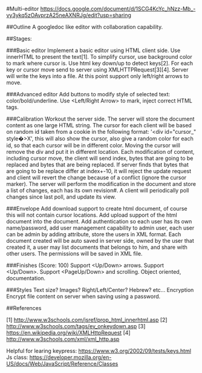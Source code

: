 #Multi-editor
https://docs.google.com/document/d/1SCG4KcYc_hNzz-Mb_-vy3ykq5zOAvprzA25neAXNRJg/edit?usp=sharing

##Outline
A googledoc like editor with collaboration capability.

##Stages:

###Basic editor
Implement a basic editor using HTML client side.
Use innerHTML to present the text[1].
To simplify cursor, use background color to mark where cursor is.
Use html key down/up to detect keys[2].
For each key or cursor move send to server using XMLHTTPRequest[3][4].
Server will write the keys into a file.
At this point support only left/right arrows to move.

###Advanced editor
Add buttons to modify style of selected text: color/bold/underline.
Use <Shift><Left/Right Arrow> to mark, inject correct HTML tags.

###Calibration
Workout the server side.
The server will store the document content as one large HTML string.
The cursor for each client will be based on random id taken from a cookie in the following format:
'<div id="cursor_<id>" style�>X</div>', this will also show the cursor, also give a random color for each id, so that each cursor will be in different color.
Moving the cursor will remove the div and put it in different location.
Each modification of content, including cursor move, the client will send index, bytes that are going to be replaced and bytes that are being replaced.
If server finds that bytes that are going to be replace differ at index+-10, it will reject the update request and client will revert the change because of a conflict (ignore the cursor marker).
The server will perform the modification in the document and store a list of changes, each has its own revision#.
A client will periodically poll changes since last poll, and update its view.

###Envelope
Add download support to create html document, of course this will not contain cursor locations.
Add upload support of the html document into the document.
Add authentication so each user has its own name/password, add user management capability to admin user, each user can be admin by adding attribute, store the users in XML format.
Each document created will be auto saved in server side, owned by the user that created it, a user may list documents that belongs to him, and share with other users. The permissions will be saved in XML file.

###Finishes (Score: 100)
Support <Up/Down> arrows.
Support <Shift><Up/Down>.
Support <PageUp/Down> and scrolling.
Object oriented, documentation.

###Styles
Text size?
Images?
Right/Left/Center?
Hebrew?
etc...
Encryption
Encrypt file content on server when saving using a password.

##References

[1] http://www.w3schools.com/jsref/prop_html_innerhtml.asp
[2] http://www.w3schools.com/tags/ev_onkeydown.asp
[3] https://en.wikipedia.org/wiki/XMLHttpRequest
[4] http://www.w3schools.com/xml/xml_http.asp

Helpful for learing keypress:
https://www.w3.org/2002/09/tests/keys.html
Js class:
https://developer.mozilla.org/en-US/docs/Web/JavaScript/Reference/Classes

